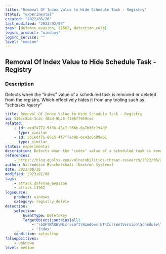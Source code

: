 ```yaml
---
title: "Removal Of Index Value to Hide Schedule Task - Registry"
status: "experimental"
created: "2022/08/26"
last_modified: "2023/02/08"
tags: [defense_evasion, t1562, detection_rule]
logsrc_product: "windows"
logsrc_service: ""
level: "medium"
---
```


## Removal Of Index Value to Hide Schedule Task - Registry

### Description

Detects when the "index" value of a scheduled task is removed or deleted from the registry. Which effectively hides it from any tooling such as "schtasks /query"

```yml
title: Removal Of Index Value to Hide Schedule Task - Registry
id: 526cc8bc-1cdc-48ad-8b26-f19bff969cec
related:
    - id: acd74772-5f88-45c7-956b-6a7b36c294d2
      type: similar
    - id: 5b16df71-8615-4f7f-ac9b-6c43c0509e61
      type: similar
status: experimental
description: Detects when the "index" value of a scheduled task is removed or deleted from the registry. Which effectively hides it from any tooling such as "schtasks /query"
references:
    - https://blog.qualys.com/vulnerabilities-threat-research/2022/06/20/defending-against-scheduled-task-attacks-in-windows-environments
author: Nasreddine Bencherchali (Nextron Systems)
date: 2022/08/26
modified: 2023/02/08
tags:
    - attack.defense_evasion
    - attack.t1562
logsource:
    product: windows
    category: registry_delete
detection:
    selection:
        EventType: DeleteKey
        TargetObject|contains|all:
            - '\SOFTWARE\Microsoft\Windows NT\CurrentVersion\Schedule\TaskCache\Tree\'
            - 'Index'
    condition: selection
falsepositives:
    - Unknown
level: medium

```

